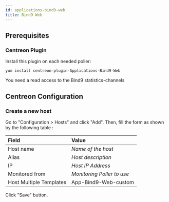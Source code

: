 ```yaml
---
id: applications-bind9-web
title: Bind9 Web
---
```


## Prerequisites

### Centreon Plugin

Install this plugin on each needed poller:

``` shell
yum install centreon-plugin-Applications-Bind9-Web
```

You need a read access to the Bind9 statistics-channels

## Centreon Configuration

### Create a new host

Go to "Configuration \> Hosts" and click "Add". Then, fill the form as shown by
the following table :

| Field                                   | Value                      |
| :-------------------------------------- | :------------------------- |
| Host name                               | *Name of the host*         |
| Alias                                   | *Host description*         |
| IP                                      | *Host IP Address*          |
| Monitored from                          | *Monitoring Poller to use* |
| Host Multiple Templates                 | App-Bind9-Web-custom       |

Click "Save" button.


